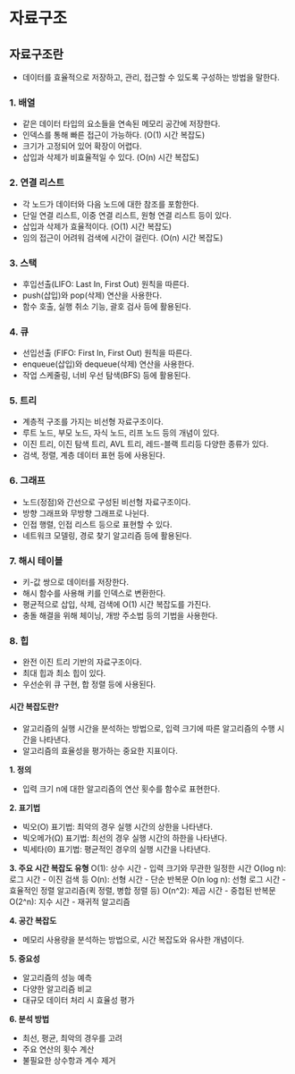 # 자료구조

## 자료구조란

-   데이터를 효율적으로 저장하고, 관리, 접근할 수 있도록 구성하는 방법을 말한다.

### 1. 배열

-   같은 데이터 타입의 요소들을 연속된 메모리 공간에 저장한다.
-   인덱스를 통해 빠른 접근이 가능하다. (O(1) 시간 복잡도)
-   크기가 고정되어 있어 확장이 어렵다.
-   삽입과 삭제가 비효율적일 수 있다. (O(n) 시간 복잡도)

### 2. 연결 리스트

-   각 노드가 데이터와 다음 노드에 대한 참조를 포함한다.
-   단일 연결 리스트, 이중 연결 리스트, 원형 연결 리스트 등이 있다.
-   삽입과 삭제가 효율적이다. (O(1) 시간 복잡도)
-   임의 접근이 어려워 검색에 시간이 걸린다. (O(n) 시간 복잡도)

### 3. 스택

-   후입선출(LIFO: Last In, First Out) 원칙을 따른다.
-   push(삽입)와 pop(삭제) 연산을 사용한다.
-   함수 호출, 실행 취소 기능, 괄호 검사 등에 활용된다.

### 4. 큐

-   선입선출 (FIFO: First In, First Out) 원칙을 따른다.
-   enqueue(삽입)와 dequeue(삭제) 연산을 사용한다.
-   작업 스케줄링, 너비 우선 탐색(BFS) 등에 활용된다.

### 5. 트리

-   계층적 구조를 가지는 비선형 자료구조이다.
-   루트 노드, 부모 노드, 자식 노드, 리프 노드 등의 개념이 있다.
-   이진 트리, 이진 탐색 트리, AVL 트리, 레드-블랙 트리등 다양한 종류가 있다.
-   검색, 정렬, 계층 데이터 표현 등에 사용된다.

### 6. 그래프

-   노드(정점)와 간선으로 구성된 비선형 자료구조이다.
-   방향 그래프와 무방향 그래프로 나뉜다.
-   인접 행렬, 인접 리스트 등으로 표현할 수 있다.
-   네트워크 모델링, 경로 찾기 알고리즘 등에 활용된다.

### 7. 해시 테이블

-   키-값 쌍으로 데이터를 저장한다.
-   해시 함수를 사용해 키를 인덱스로 변환한다.
-   평균적으로 삽입, 삭제, 검색에 O(1) 시간 복잡도를 가진다.
-   충돌 해결을 위해 체이닝, 개방 주소법 등의 기법을 사용한다.

### 8. 힙

-   완전 이진 트리 기반의 자료구조이다.
-   최대 힙과 최소 힙이 있다.
-   우선순위 큐 구현, 합 정렬 등에 사용된다.

#### 시간 복잡도란?

-   알고리즘의 실행 시간을 분석하는 방법으로, 입력 크기에 따른 알고리즘의 수행 시간을 나타낸다.
-   알고리즘의 효율성을 평가하는 중요한 지표이다.

**1. 정의**

-   입력 크기 n에 대한 알고리즘의 연산 횟수를 함수로 표현한다.

**2. 표기법**

-   빅오(O) 표기법: 최악의 경우 실행 시간의 상한을 나타낸다.
-   빅오메가(Ω) 표기법: 최선의 경우 실행 시간의 하한을 나타낸다.
-   빅세타(Θ) 표기법: 평균적인 경우의 실행 시간을 나타낸다.

**3. 주요 시간 복잡도 유형**
O(1): 상수 시간 - 입력 크기와 무관한 일정한 시간
O(log n): 로그 시간 - 이진 검색 등
O(n): 선형 시간 - 단순 반복문
O(n log n): 선형 로그 시간 - 효율적인 정렬 알고리즘(퀵 정렬, 병합 정렬 등)
O(n^2): 제곱 시간 - 중첩된 반복문
O(2^n): 지수 시간 - 재귀적 알고리즘

**4. 공간 복잡도**

-   메모리 사용량을 분석하는 방법으로, 시간 복잡도와 유사한 개념이다.

**5. 중요성**

-   알고리즘의 성능 예측
-   다양한 알고리즘 비교
-   대규모 데이터 처리 시 효율성 평가

**6. 분석 방법**

-   최선, 평균, 최악의 경우를 고려
-   주요 연산의 횟수 계산
-   불필요한 상수항과 계수 제거
